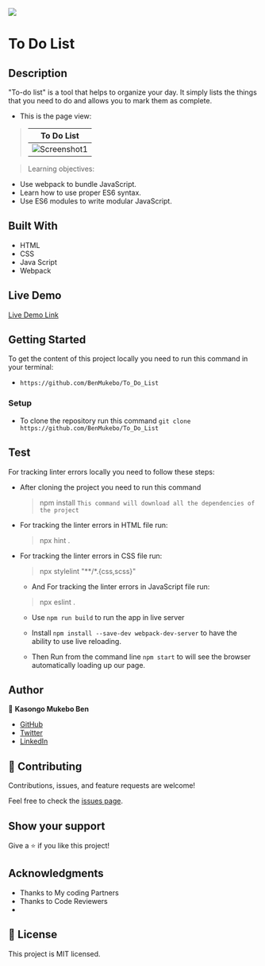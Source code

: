 ![](https://img.shields.io/badge/Microverse-blueviolet)

# To Do List


## Description


"To-do list" is a tool that helps to organize your day. It simply lists the things that you need to do and allows you to mark them as complete.


- This is the page view:

> | To Do List |
> |-------------------|
> | ![Screenshot1](https://user-images.githubusercontent.com/79058364/134364133-16b1160b-8975-4820-a3d7-ebe8acd72db0.png)| 


> Learning objectives: 

- Use webpack to bundle JavaScript.
- Learn how to use proper ES6 syntax.
- Use ES6 modules to write modular JavaScript.

## Built With

- HTML
- CSS
- Java Script
- Webpack

## Live Demo

[Live Demo Link](https://benmukebo.github.io/To_Do_List/dist/)


## Getting Started

To get the content of this project locally you need to run this command in your terminal:

  - `https://github.com/BenMukebo/To_Do_List`


### Setup

- To clone the repository run this command `git clone https://github.com/BenMukebo/To_Do_List`

## Test

For tracking linter errors locally you need to follow these steps:

- After cloning the project you need to run this command
  > npm install
   `This command will download all the dependencies of the project`

- For tracking the linter errors in HTML file run:
  > npx hint .

- For tracking the linter errors in CSS file run:
  > npx stylelint "**/*.{css,scss}"

  - And For tracking the linter errors in JavaScript file run:
  > npx eslint .

  - Use `npm run build` to run the app in live server
  
  - Install `npm install --save-dev webpack-dev-server` to have the ability to use live reloading.
  
  - Then Run from the command line `npm start`  to will see the browser automatically loading up our page. 


## Author

👤 **Kasongo Mukebo Ben**

- [GitHub](https://github.com/BenMukebo)
- [Twitter](https://twitter.com/BenMukebo)
- [LinkedIn](https://www.linkedin.com/in/kasongo-mukebo-ben-591720205/)


## 🤝 Contributing

Contributions, issues, and feature requests are welcome!

Feel free to check the [issues page](https://github.com/BenMukebo/Personal_Portfolio.git/issues/).

## Show your support

Give a ⭐️ if you like this project!

## Acknowledgments

- Thanks to My coding Partners 
- Thanks to Code Reviewers
- 

## 📝 License

This project is MIT licensed.
